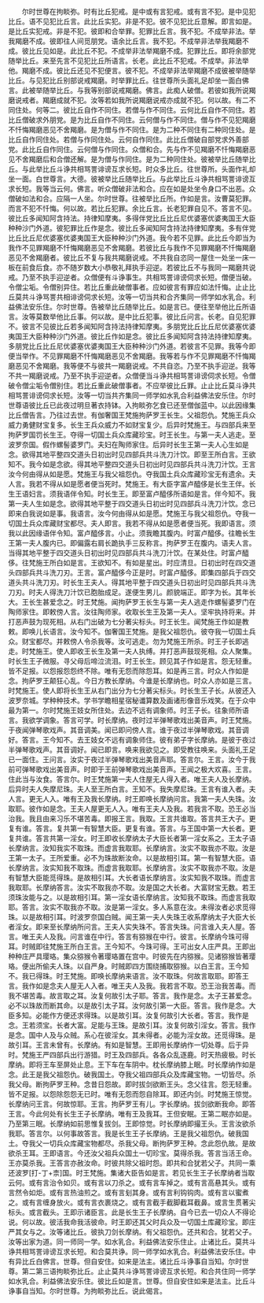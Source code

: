 <!-- { "loadSidebar": true } -->
　　尔时世尊在拘睒弥。时有比丘犯戒。是中或有言犯戒。或有言不犯。是中见犯比丘。语不见犯比丘言。此比丘实犯。非是不犯。彼不见犯比丘意解。即言如是。是比丘实犯戒。非是不犯。彼即和合举罪。犯罪比丘言。我不犯。不成举非法。举我羯磨不成。彼即往人间觅朋党。语余比丘言。我不犯。不成举非法举我羯磨不成。彼比丘见如是。此比丘不犯。不成举非法举羯磨不成。犯罪比丘。即将余部党随举比丘。来至先言不见犯比丘所语言。长老。此比丘不犯戒。不成举。非法举他。羯磨不成。彼比丘还见不犯便言。彼不犯。不成举非法举羯磨不成彼被举随举比丘。与见犯比丘别部说戒羯磨。时举罪比丘。往世尊所头面礼足却坐一面白佛言。此被举随举比丘。与我等别部说戒羯磨。佛言。此痴人破僧。若彼如我所说羯磨说戒者。羯磨成就不犯。汝等若如我所说羯磨说戒亦成就不犯。何以故。有二不同住处。何等二。彼比丘自作不同住。若僧与作不同住。云何比丘自作不同住。若比丘僧破求外朋党。是为比丘自作不同住。云何僧与作不同住。僧与作不见犯羯磨不忏悔羯磨恶见不舍羯磨。是为僧与作不同住。是为二种不同住有二种同住处。是比丘自作同住处。若僧与作同住处。云何自作同住。此比丘僧破自部党求外善部党。此比丘自作同住。云何僧与作同住。众僧和合。先与作不见羯磨不忏悔羯磨恶见不舍羯磨后和合僧还解。是为僧与作同住。是为二种同住处。彼被举比丘随举比丘。与此举比丘斗诤共相骂詈诽谤互求长短。时众多比丘。往世尊所。头面作礼却坐一面。白世尊言。大德。彼被举比丘随举比丘。与此举比丘斗诤共相骂詈诽谤互求长短。我等当云何。佛言。听众僧破非法和合。应在如是处坐令身口不出恶。众僧破如法和合。应隔一人坐。尔时世尊。往被举比丘所。作如是言。汝曹莫犯罪。而言不犯不忏悔。何以故。若比丘犯罪。余比丘言。长老犯罪自见不。答言不见。彼比丘多闻知阿含持法。持律知摩夷。多得伴党比丘比丘尼优婆塞优婆夷国王大臣种种沙门外道。彼犯罪比丘作是念。彼比丘多闻知阿含持法持律知摩夷。多有伴党比丘比丘尼优婆塞优婆夷国王大臣种种沙门外道。我今若不见罪。此比丘今即当为我作不见罪羯磨不忏悔羯磨恶见不舍羯磨。若彼比丘与我作不见罪羯磨不忏悔羯磨恶见不舍羯磨者。彼比丘不复与我共羯磨说戒。不共我自恣同一屋住一处坐一床一板在前食后食。亦不随岁数大小恭敬礼拜执手迎逆。若彼比丘不与我同一羯磨共说戒。乃至不执手迎逆者。众僧便有斗诤事生。共相骂詈诽谤伺求长短。僧便当破。令僧尘垢。令僧别异住。若比丘重此破僧事者。应如彼言有罪应如法忏悔。止止比丘莫共斗诤骂詈共相诽谤伺求长短。汝等一切当共和合齐集同一师学如水乳合。利益佛法安乐住。尔时世尊。告被举比丘随举比丘。如是言已。便往至举他比丘所语言。汝等莫数举他比丘事。何以故。是中比丘犯事。彼比丘问言。长老。自见犯罪不。彼言不见彼比丘若多闻知阿含持法持律知摩夷。多朋党比丘比丘尼优婆塞优婆夷国王大臣种种沙门外道。彼比丘作如是念。彼比丘多闻知阿含持法持律知摩夷。多朋党比丘比丘尼优婆塞优婆夷国王大臣种种沙门外道。若彼言不见罪。我等今即便当举作。不见罪羯磨不忏悔羯磨恶见不舍羯磨。我等若与作不见罪羯磨不忏悔羯磨恶见不舍羯磨。我等便不与彼共一羯磨说戒。不共自恣。乃至不执手迎逆。我等不共一羯磨说戒。乃至不执手迎逆者。众僧便当斗诤共相骂詈诽谤伺求长短。令僧破令僧尘垢令僧别住。若比丘重此破僧事者。不应举彼比丘罪。止止比丘莫斗诤共相骂詈诽谤伺求长短。汝等一切当共齐集同一师学如水乳合利益佛法安乐住。尔时世尊语彼比丘已此夜过明旦著衣持钵。入拘睒弥乞食已还至僧伽蓝中。以此因缘集比丘僧告言。乃往过去世。有伽奢国王梵施拘萨罗王长生。父祖怨仇。梵施王兵众威力勇健财宝复多。长生王兵众威力不如财宝复少。后异时梵施王。与四部兵来至拘萨罗国罚长生王。夺得一切国土兵众库藏珍宝。时王长生。与第一夫人逃走。至波罗奈国。假作螺髻婆罗门。夫妇在陶师家住。后异时长生王第一夫人心生如是念。欲得其地平整四交道头日初出时见四部兵共斗洗刀汁饮。即至王所白言。王欲知不。我今如是念欲。得其地平整四交道头日初出时见四部兵共斗洗刀汁饮。王言汝今何由得从如是愿。梵施王与我父祖怨仇。夺我国土兵众库藏珍宝无有遗余。夫人言。我若不得从如是愿者便当死时。梵施王。有大臣字富卢醯侈是长生王伴。长生王语妇言。须我语伴令知。时长生王。即至富卢醯侈所语如是言。伴今知不。我第一夫人生如是念。欲得其地平整于四交道头日初出时见四部兵斗洗刀汁饮。念已即来白我说如是事。我语言。汝今何由得从如是愿。梵施王与我父祖怨仇。夺我一切国土兵众库藏财宝都尽。夫人即言。我若不得从如是愿者便当死。我即语言。须我以此因缘语伴令知。富卢醯侈言。小止。须我瞻其腹内。时富卢醯侈。往瞻长生王第一夫人腹内已。即偏露右肩长跪执手三反称言。拘萨罗王在腹内。语夫人言。当得其地平整于四交道头日初出时见四部兵共斗洗刀汁饮。在某处住。时富卢醯侈。往梵施王所白如是言。王欲知不。有如是星出。时应清旦。日初出时在四交道头四部兵共斗洗刀刃。王言。富卢醯侈今正是时。时富卢醯侈。即集四部兵于四交道头共斗洗刀刃。时长生王夫人。得其地平整于四交道头日初出时见四部兵共斗洗刀刃。时夫人得洗刀汁饮已胞胎成足。遂便生男儿。颜貌端正。即字为长。其年长大。王长生甚爱念之。时王梵施。闻拘萨罗王长生与第一夫人逃走作螺髻婆罗门在陶师家住。即敕傍人言。汝往陶师家。收取长生王及第一夫人。坚牢执持将来。并打恶声鼓为现死相。从右门出破为七分著尖标头。时王长生。闻梵施王作如是教敕。即唤儿长语言。汝今知不。伽奢国王梵施。是我父祖怨仇。彼夺我一切国土兵众。财宝都尽。并敕傍人令杀我等。汝可逃走。勿为梵施王所杀。时王子长即逃走。时梵施王。使人即收王长生及第一夫人执缚。并打恶声鼓现死相。众人聚集。时长生王子微服。寻父母后啼泣流泪。时王长生。顾见其子作如是言。怨无轻重。皆不足报。以怨报怨怨终不除。唯有无怨而除怨耳。如是再三言。时众人作如是念。拘萨罗王颠狂心乱。今日方教长摩纳。今谁是长摩纳也。时众人亦如是三言。时梵施王。使人即将长生王从右门出分为七分著尖标头。时长生王子长。从彼还入波罗奈城。学种种技术。学书学瞻相星宿秘谶算数及画诸形像音乐戏笑。在于众中最为第一。尔时梵施王妓女所住处。去边不远有调象师。时王子长。往象师所语言。我欲学调象。答言可学。时长摩纳。夜时过半弹琴歌戏出美音声。时王梵施。于夜闻弹琴歌戏声。其音调美。闻已即问傍人言。谁于夜过半弹琴歌戏。其音调好。答言。王今知不。去王妓女不远有调象师住。彼有弟子字长摩纳。是彼于夜过半弹琴歌戏声。其音调好。闻已即言。唤来我欲见之。即受教往唤来。头面礼王足已一面住。王问言。汝实于夜过半弹琴歌戏出美音声耶。答言尔。王言。汝今于我前可弹琴歌戏出美音声。时即于王前弹琴歌戏出美音声。王闻之极大欢喜。王言。住此当与汝食。答言尔。时王梵施第一夫人住屋无人得入者。唯王夫人及长摩纳。后异时夫人失摩尼珠。夫人至王所白言。王知不。我失摩尼珠。王言有谁入者。夫人言。更无人入。唯有王及我长摩纳。时王即唤长摩纳问言。我第一夫人失珠。汝取耶。彼作如是念。王夫人屋更无人入。唯有王夫人及我。若我言不取。恐王必当治我。我且由来习乐不堪苦毒。即报王言。我取。王言共谁取。答言共王大子。更复有谁。答言。复共第一有智慧大臣。更复有谁。答言。与王国中第一大长者。更复共谁。答言共第一淫女。时王即收长摩纳太子大臣长者第一淫女系之。王太子语长摩纳言。汝知我实不取珠。而虚言我取耶。长摩纳言。汝实不取我亦不取。汝是王第一太子。王所爱重。必不为珠故断汝命。以是故相引耳。第一有智慧大臣。语长摩纳言。汝实知我不取珠。而虚言我取耶。长摩纳言。汝实不取我亦不取。汝是有智慧大臣能觅得珠。是故相引耳。大长者语长摩纳言。汝实知我不取珠。而虚言我取耶。长摩纳答言。汝实不取我亦不取。汝是国之大长者。大富财宝无数。若王须珠汝能与之。以是故相引耳。第一淫女语长摩纳言。汝知我不取珠。而虚言我取耶。答言。汝实不取我亦不取。汝是第一淫女。多人系意在汝。未得汝者必求觅得珠。以是故相引耳。时波罗奈国白贼。闻王第一夫人失珠王收系摩纳太子大臣大长者淫女。即来至长摩纳所问言。王夫人实失珠不。答言失珠。问言谁入夫人屋。答言。唯王夫人及我。问言谁在中行。答言有猕猴在中行。彼言。长摩纳今珠可得耳。时贼即往梵施王所白王言。王今知不。今珠可得。王可出女人庄严具。王即出种种庄严具璎珞。集众猕猴令著璎珞置在宫中。时彼先在内猕猴。见诸猕猴皆著璎珞。便出所偷夫人珠。以自严身。时贼即四方围绕捕取猕猴。以白王言。王今知不。我已得珠。时王梵施。即唤长摩纳来语言。汝不取珠。何故言取耶。即答王言。我作如是念夫人屋无人入者。唯王夫人及我。我若言不取。恐王治我苦毒。而我不堪苦毒。故言取之耳。汝复何故引太子耶。答言。我作是念。太子王甚爱念。必不以珠故而断其命。以是故引太子耳。汝何故引第一大臣。答言。我作是念。大臣多知。必能作方便还求得珠。以是故引耳。汝复何故引大长者。答言。我作是念。王若须宝。长者大富。足能与王珠。是故引耳。汝复何故引淫女。答言。我作是念。国中人及与众贼。系心在彼淫女。其未得者。必能为淫女故。还觅得珠。是故引耳。王言未曾有。长摩纳。有如是智慧。王即用长摩纳作一切处尊。后于异时。梵施王严四部兵出行游猎。时王及四部兵。各各众乱逐鹿。时天热疲极。时长摩纳。即将王车至屏处止息。王下车在车阴中。枕长摩纳膝上眠。时长摩纳作如是念。此王是我父祖怨仇。破我国土。夺我父祖四部兵众及库藏宝物。一切皆尽。杀我父母。断拘萨罗王种。念昔日怨故。即时拔剑欲断王头。念父往言。怨无轻重。皆不足报。以怨除怨怨无已时。唯有无怨而怨自除耳。即还内剑。时梵施王惊觉。长摩纳问王言。何故惊耶。王言。拘萨罗王有儿。字长摩纳。拔剑欲断我命。即答王言。今此何处有长生王子长摩纳。唯有王及我耳。王但安眠。王第二眠亦如是。乃至第三眠。长摩纳如前思惟复拔剑。王即惊觉。时长摩纳即撮王头。王言汝欲杀我耶。答言尔。以何事故答言。我是长生王子长摩纳。王是我父祖怨仇。破我国土。夺我父一切兵众库藏宝物都尽。杀我父母。断拘萨罗王种。念此怨仇故。是故欲杀王耳。王即语言。今还汝父祖兵众国土一切珍宝。莫得杀我。答言当活王命。王亦莫杀我。王答言亦赦汝命。时彼共除父祖时怨。即共和合犹若父子。共同一乘还波罗[打-丁+柰]国。时王梵施。集诸大臣告如是言。若见长生王子长摩纳者当取云何。或有言治令如贝。或有言以刀杀之。或有言车掉之。或有言高悬其头。或有言然令如炬。或有言热油煎之。或有言刬其身。或有言利钩钩肉。或有言以蜜煮之。或有言缠身放火。或有言衣裹烧之。或有言截手截脚截耳截鼻。或言生贯著尖标头。或言截头。王即示诸臣言。此是长生王子长摩纳。自今已去一切众人不得论说。何以故。彼活我命我活彼命。时王即还其父时兵众及一切国土库藏珍宝。即庄严其女与之。汝等诸比丘。彼执刀剑长摩纳。有父祖怨仇。还共和合。犹若父子。汝等出家为道。同一师同一学。如水乳合。利益佛法安乐住止。止诸比丘。莫共斗诤共相骂詈诽谤互求长短。和合莫共诤。同一师学如水乳合。利益佛法安乐住。中有异比丘白佛言。世尊。但自安住。如来是法主。诸比丘斗诤事自当知。尔时世尊。第二第三语拘睒弥比丘。止止莫共斗诤骂詈诽谤互求长短。和合共住同一师学如水乳合。利益佛法安乐住。彼比丘如是言。世尊。但自安住如来是法主。比丘斗诤事自当知。尔时世尊。为拘睒弥比丘。说此偈言。
